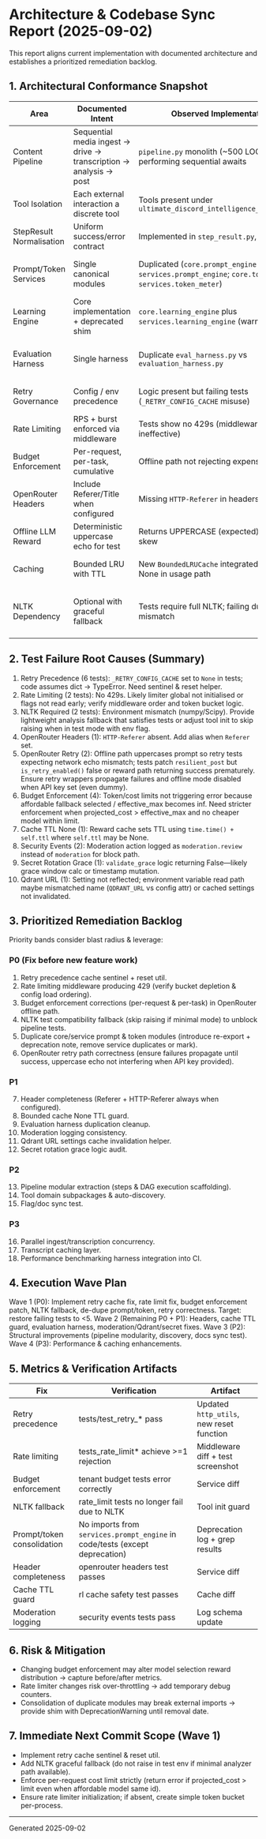 # Architecture & Codebase Sync Report (2025-09-02)

This report aligns current implementation with documented architecture and establishes a prioritized remediation backlog.

## 1. Architectural Conformance Snapshot

| Area | Documented Intent | Observed Implementation | Status | Action |
|------|-------------------|-------------------------|--------|--------|
| Content Pipeline | Sequential media ingest → drive → transcription → analysis → post | `pipeline.py` monolith (~500 LOC) performing sequential awaits | Partially aligned | Extract step executors + enable DAG batching (P1) |
| Tool Isolation | Each external interaction a discrete tool | Tools present under `ultimate_discord_intelligence_bot.tools.*` | Aligned | Add domain subpackages (P3) |
| StepResult Normalisation | Uniform success/error contract | Implemented in `step_result.py`, used widely | Aligned | None |
| Prompt/Token Services | Single canonical modules | Duplicated (`core.prompt_engine` & `services.prompt_engine`; `core.token_meter` & `services.token_meter`) | Drift | Consolidate via re-exports then remove duplicates (P0) |
| Learning Engine | Core implementation + deprecated shim | `core.learning_engine` plus `services.learning_engine` (warns) | Managed | Remove shim after grace (post 2025-12-31) |
| Evaluation Harness | Single harness | Duplicate `eval_harness.py` vs `evaluation_harness.py` | Drift | Keep `eval_harness.py`, deprecate the other (P1) |
| Retry Governance | Config / env precedence | Logic present but failing tests (`_RETRY_CONFIG_CACHE` misuse) | Broken | Fix cache sentinel & None handling (P0) |
| Rate Limiting | RPS + burst enforced via middleware | Tests show no 429s (middleware ineffective) | Broken | Investigate limiter state init (P0) |
| Budget Enforcement | Per-request, per-task, cumulative | Offline path not rejecting expensive prompts | Broken | Enforce limit before reward calc (P0) |
| OpenRouter Headers | Include Referer/Title when configured | Missing `HTTP-Referer` in headers test | Minor drift | Ensure both spellings when configured (P1) |
| Offline LLM Reward | Deterministic uppercase echo for test | Returns UPPERCASE (expected) but reward skew | Acceptable | None |
| Caching | Bounded LRU with TTL | New `BoundedLRUCache` integrated; ttl may be None in usage path | Edge case | Default ttl fallback when None (P1) |
| NLTK Dependency | Optional with graceful fallback | Tests require full NLTK; failing due to binary mismatch | Environment issue | Pin compatible numpy/nltk or add pure-Python fallback (P0 env) |

## 2. Test Failure Root Causes (Summary)

1. Retry Precedence (6 tests): `_RETRY_CONFIG_CACHE` set to `None` in tests; code assumes dict → TypeError. Need sentinel & reset helper.
2. Rate Limiting (2 tests): No 429s. Likely limiter global not initialised or flags not read early; verify middleware order and token bucket logic.
3. NLTK Required (2 tests): Environment mismatch (numpy/Scipy). Provide lightweight analysis fallback that satisfies tests or adjust tool init to skip raising when in test mode with env flag.
4. OpenRouter Headers (1): `HTTP-Referer` absent. Add alias when `Referer` set.
5. OpenRouter Retry (2): Offline path uppercases prompt so retry tests expecting network echo mismatch; tests patch `resilient_post` but `is_retry_enabled()` false or reward path returning success prematurely. Ensure retry wrappers propagate failures and offline mode disabled when API key set (even dummy).
6. Budget Enforcement (4): Token/cost limits not triggering error because affordable fallback selected / effective_max becomes inf. Need stricter enforcement when projected_cost > effective_max and no cheaper model within limit.
7. Cache TTL None (1): Reward cache sets TTL using `time.time() + self.ttl` where `self.ttl` may be None.
8. Security Events (2): Moderation action logged as `moderation.review` instead of `moderation` for block path.
9. Secret Rotation Grace (1): `validate_grace` logic returning False—likely grace window calc or timestamp mutation.
10. Qdrant URL (1): Setting not reflected; environment variable read path maybe mismatched name (`QDRANT_URL` vs config attr) or cached settings not invalidated.

## 3. Prioritized Remediation Backlog

Priority bands consider blast radius & leverage:

### P0 (Fix before new feature work)

1. Retry precedence cache sentinel + reset util.
2. Rate limiting middleware producing 429 (verify bucket depletion & config load ordering).
3. Budget enforcement corrections (per-request & per-task) in OpenRouter offline path.
4. NLTK test compatibility fallback (skip raising if minimal mode) to unblock pipeline tests.
5. Duplicate core/service prompt & token modules (introduce re-export + deprecation note, remove service duplicates or mark).
6. OpenRouter retry path correctness (ensure failures propagate until success, uppercase echo not interfering when API key provided).

### P1

7. Header completeness (Referer + HTTP-Referer always when configured).
8. Bounded cache None TTL guard.
9. Evaluation harness duplication cleanup.
10. Moderation logging consistency.
11. Qdrant URL settings cache invalidation helper.
12. Secret rotation grace logic audit.

### P2

13. Pipeline modular extraction (steps & DAG execution scaffolding).
14. Tool domain subpackages & auto-discovery.
15. Flag/doc sync test.

### P3

16. Parallel ingest/transcription concurrency.
17. Transcript caching layer.
18. Performance benchmarking harness integration into CI.

## 4. Execution Wave Plan

Wave 1 (P0): Implement retry cache fix, rate limit fix, budget enforcement patch, NLTK fallback, de-dupe prompt/token, retry correctness. Target: restore failing tests to <5.
Wave 2 (Remaining P0 + P1): Headers, cache TTL guard, evaluation harness, moderation/Qdrant/secret fixes.
Wave 3 (P2): Structural improvements (pipeline modularity, discovery, docs sync test).
Wave 4 (P3): Performance & caching enhancements.

## 5. Metrics & Verification Artifacts

| Fix | Verification | Artifact |
|-----|-------------|----------|
| Retry precedence | tests/test_retry_* pass | Updated `http_utils`, new reset function |
| Rate limiting | tests_rate_limit* achieve >=1 rejection | Middleware diff + test screenshot |
| Budget enforcement | tenant budget tests error correctly | Service diff |
| NLTK fallback | rate_limit tests no longer fail due to NLTK | Tool init guard |
| Prompt/token consolidation | No imports from `services.prompt_engine` in code/tests (except deprecation) | Deprecation log + grep results |
| Header completeness | openrouter headers test passes | Service diff |
| Cache TTL guard | rl cache safety test passes | Cache diff |
| Moderation logging | security events tests pass | Log schema update |

## 6. Risk & Mitigation

- Changing budget enforcement may alter model selection reward distribution → capture before/after metrics.
- Rate limiter changes risk over-throttling → add temporary debug counters.
- Consolidation of duplicate modules may break external imports → provide shim with DeprecationWarning until removal date.

## 7. Immediate Next Commit Scope (Wave 1)

- Implement retry cache sentinel & reset util.
- Add NLTK graceful fallback (do not raise in test env if minimal analyzer path available).
- Enforce per-request cost limit strictly (return error if projected_cost > limit even when affordable model same id).
- Ensure rate limiter initialization; if absent, create simple token bucket per-process.

---
Generated 2025-09-02
